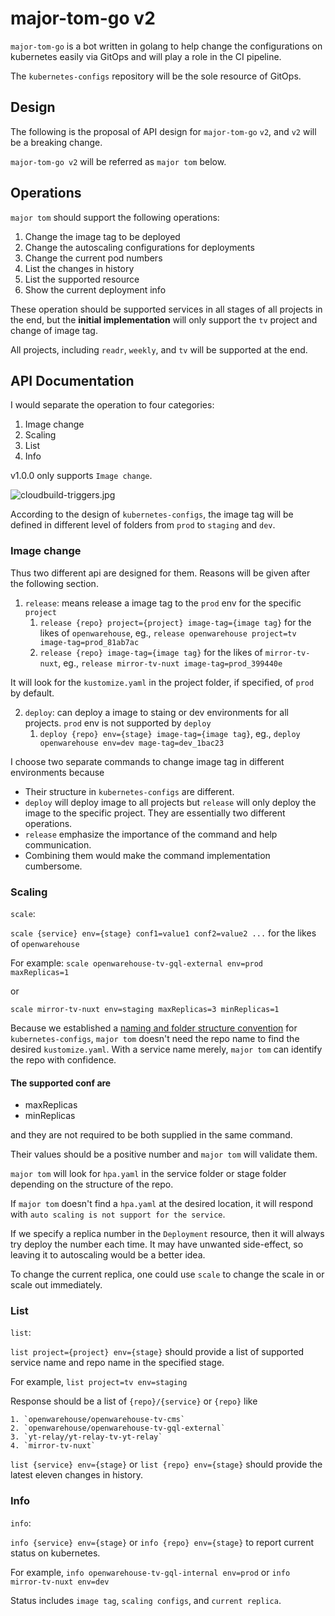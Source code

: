 # major-tom-go v2

`major-tom-go` is a bot written in golang to help change the configurations on kubernetes easily via GitOps and will play a role in the CI pipeline.

The `kubernetes-configs` repository will be the sole resource of GitOps.

## Design

The following is the proposal of API design for `major-tom-go` `v2`, and `v2` will be a breaking change.

`major-tom-go v2` will be referred as `major tom` below.
## Operations

`major tom` should support the following operations:

1. Change the image tag to be deployed
2. Change the autoscaling configurations for deployments
3. Change the current pod numbers
4. List the changes in history
5. List the supported resource
6. Show the current deployment info

These operation should be supported services in all stages of all projects in the end, but the **initial implementation** will only support the `tv` project and change of image tag.

All projects, including `readr`, `weekly`, and `tv` will be supported at the end.

## API Documentation

I would separate the operation to four categories:

1. Image change
2. Scaling
3. List
4. Info

v1.0.0 only supports `Image change`.

![cloudbuild-triggers.jpg](https://raw.githubusercontent.com/mirror-media/major-tom-go/31f4f5b256b8bcfeb73caa9c1bf7ef8c297613e8/v2/doc/cloudbuild-triggers.jpg)

According to the design of `kubernetes-configs`, the image tag will be defined in different level of folders from `prod` to `staging` and `dev`.

### Image change

Thus two different api are designed for them. Reasons will be given after the following section.

1. `release`: means release a image tag to the `prod` env for the specific `project`
   1. `release {repo} project={project} image-tag={image tag}` for the likes of `openwarehouse`, eg., `release openwarehouse project=tv image-tag=prod_81ab7ac`
   2.  `release {repo} image-tag={image tag}` for the likes of `mirror-tv-nuxt`, eg., `release mirror-tv-nuxt image-tag=prod_399440e`

It will look for the `kustomize.yaml` in the project folder, if specified, of `prod` by default.

2. `deploy`: can deploy a image to staing or dev environments for all projects. `prod` env is not supported by `deploy`
   1. `deploy {repo} env={stage} image-tag={image tag}`, eg., `deploy openwarehouse env=dev mage-tag=dev_1bac23`

I choose two separate commands to change image tag in different environments because

- Their structure in `kubernetes-configs` are different.
- `deploy` will deploy image to all projects but `release` will only deploy the image to the specific project. They are essentially two different operations.
- `release` emphasize the importance of the command and help communication.
- Combining them would make the command implementation cumbersome.

### Scaling

`scale`: 

`scale {service} env={stage} conf1=value1 conf2=value2 ...` for the likes of `openwarehouse`

For example: `scale openwarehouse-tv-gql-external env=prod maxReplicas=1`

or 

`scale mirror-tv-nuxt env=staging maxReplicas=3 minReplicas=1`

Because we established a [naming and folder structure convention](https://github.com/mirror-media/kubernetes-configs/commit/f0fc6c2ca18e1c3a8fb6df50a4882121d5b67548) for `kubernetes-configs`, `major tom` doesn't need the repo name to find the desired `kustomize.yaml`. With a service name merely, `major tom` can identify the repo with confidence.

#### The supported conf are

- maxReplicas
- minReplicas

and they are not required to be both supplied in the same command.

Their values should be a positive number and `major tom` will validate them.

`major tom` will look for `hpa.yaml` in the service folder or stage folder depending on the structure of the repo.

If `major tom` doesn't find a `hpa.yaml` at the desired location, it will respond with `auto scaling is not support for the service`.

If we specify a replica number in the `Deployment` resource, then it will always try deploy the number each time. It may have unwanted side-effect, so leaving it to autoscaling would be a better idea.

To change the current replica, one could use `scale` to change the scale in or scale out immediately.

### List

`list`:

`list project={project} env={stage}` should provide a list of supported service name and repo name in the specified stage.

For example, `list project=tv env=staging`

Response should be a list of `{repo}/{service}` or `{repo}` like
```
1. `openwarehouse/openwarehouse-tv-cms`
2. `openwarehouse/openwarehouse-tv-gql-external`
3. `yt-relay/yt-relay-tv-yt-relay`
4. `mirror-tv-nuxt`
```

`list {service} env={stage}` or `list {repo} env={stage}` should provide the latest eleven changes in history.

### Info

`info`:

`info {service} env={stage}` or `info {repo} env={stage}` to report current status on kubernetes.

For example, `info openwarehouse-tv-gql-internal env=prod` or `info mirror-tv-nuxt env=dev`

Status includes `image tag`, `scaling configs`, and `current replica`.
